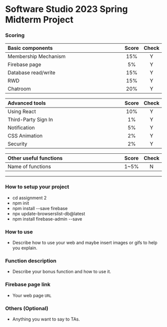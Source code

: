 # Software Studio 2023 Spring Midterm Project

### Scoring

| **Basic components**                             | **Score** | **Check** |
| :----------------------------------------------- | :-------: | :-------: |
| Membership Mechanism                             | 15%       | Y         |
| Firebase page                                    | 5%        | Y         |
| Database read/write                              | 15%       | Y         |
| RWD                                              | 15%       | Y         |
| Chatroom                                         | 20%       | Y         |

| **Advanced tools**                               | **Score** | **Check** |
| :----------------------------------------------- | :-------: | :-------: |
| Using React                                      | 10%       | Y         |
| Third-Party Sign In                              | 1%        | Y         |
| Notification                                     | 5%        | Y         |
| CSS Animation                                    | 2%        | Y         |
| Security                                         | 2%        | Y         |

| **Other useful functions**                         | **Score** | **Check** |
| :----------------------------------------------- | :-------: | :-------: |
| Name of functions                                  | 1~5%     | N         |


---

### How to setup your project

-  cd assignment 2
-  npm init
-  npm install --save firebase
-  npx update-browserslist-db@latest
-  npm install firebase-admin --save

### How to use 

- Describe how to use your web and maybe insert images or gifs to help you explain.

### Function description

- Describe your bonus function and how to use it.

### Firebase page link

- Your web page `URL`

### Others (Optional)

- Anything you want to say to TAs.

<style>
table th{
    width: 100%;
}
</style>

